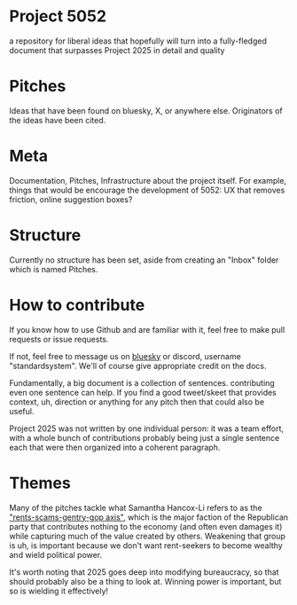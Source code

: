 # Project 5052

a repository for liberal ideas that hopefully will turn into a fully-fledged document that surpasses Project 2025 in detail and quality 

# Pitches 

Ideas that have been found on bluesky, X, or anywhere else. Originators of the ideas have been cited.

# Meta

Documentation, Pitches, Infrastructure about the project itself. For example, things that would be encourage the development of 5052: UX that removes friction, online suggestion boxes?

# Structure 

Currently no structure has been set, aside from creating an "Inbox" folder which is named Pitches.

# How to contribute 

If you know how to use Github and are familiar with it, feel free to make pull requests or issue requests.

If not, feel free to message us on [bluesky](https://bsky.app/profile/standard.bsky.social) or discord, username "standardsystem". We'll of course give appropriate credit on the docs.

Fundamentally, a big document is a collection of sentences. contributing even one sentence can help. If you find a good tweet/skeet that provides context, uh, direction or anything for any pitch then that could also be useful.

Project 2025 was not written by one individual person: it was a team effort, with a whole bunch of contributions probably being just a single sentence each that were then organized into a coherent paragraph. 

# Themes

Many of the pitches tackle what Samantha Hancox-Li refers to as the ["rents-scams-gentry-gop axis"](https://bsky.app/profile/sjshancoxli.liberalcurrents.com/post/3kxn5z43mh723), which is the major faction of the Republican party that contributes nothing to the economy (and often even damages it) while capturing much of the value created by others. Weakening that group is uh, is important because we don't want rent-seekers to become wealthy and wield political power.

It's worth noting that 2025 goes deep into modifying bureaucracy, so that should probably also be a thing to look at. Winning power is important, but so is wielding it effectively!
